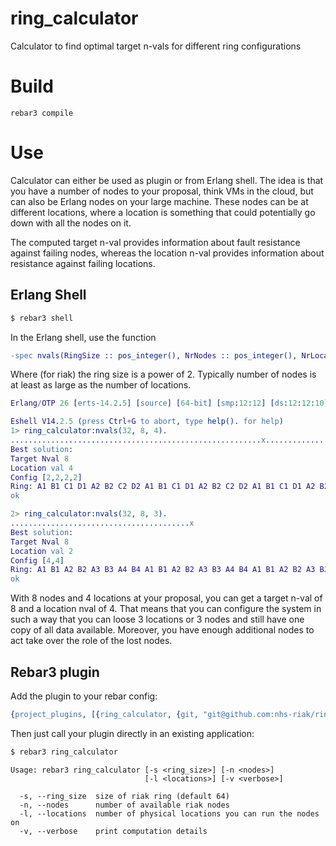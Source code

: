 # ring_calculator

Calculator to find optimal target n-vals for different ring configurations

# Build

```
rebar3 compile
```

# Use

Calculator can either be used as plugin or from Erlang shell.
The idea is that you have a number of nodes to your proposal, think VMs in the cloud, but can also be Erlang nodes on your large machine.
These nodes can be at different locations, where a location is something that could potentially go down with all the nodes on it.

The computed target n-val provides information about fault resistance against failing nodes,
whereas the location n-val provides information about resistance against failing locations.


## Erlang Shell

```bash
$ rebar3 shell
```

In the Erlang shell, use the function
```erlang
-spec nvals(RingSize :: pos_integer(), NrNodes :: pos_integer(), NrLocations :: pos_integer()) -> ok.
```
Where (for riak) the ring size is a power of 2. Typically number of nodes is at least as large as the number of locations.

```erlang
Erlang/OTP 26 [erts-14.2.5] [source] [64-bit] [smp:12:12] [ds:12:12:10] [async-threads:1] [jit]

Eshell V14.2.5 (press Ctrl+G to abort, type help(). for help)
1> ring_calculator:nvals(32, 8, 4).
........................................................x................
Best solution:
Target Nval 8
Location val 4
Config [2,2,2,2]
Ring: A1 B1 C1 D1 A2 B2 C2 D2 A1 B1 C1 D1 A2 B2 C2 D2 A1 B1 C1 D1 A2 B2 C2 D2 A1 B1 C1 D1 A2 B2 C2 D2 (0 violations)
ok

2> ring_calculator:nvals(32, 8, 3).
........................................x
Best solution:
Target Nval 8
Location val 2
Config [4,4]
Ring: A1 B1 A2 B2 A3 B3 A4 B4 A1 B1 A2 B2 A3 B3 A4 B4 A1 B1 A2 B2 A3 B3 A4 B4 A1 B1 A2 B2 A3 B3 A4 B4 (0 violations)
ok
```

With 8 nodes and 4 locations at your proposal, you can get a target n-val of 8 and a location nval of 4.
That means that you can configure the system in such a way that you can loose 3 locations or 3 nodes and
still have one copy of all data available. Moreover, you have enough additional nodes to act take over the role of the lost nodes.

## Rebar3 plugin

Add the plugin to your rebar config:

```erlang
{project_plugins, [{ring_calculator, {git, "git@github.com:nhs-riak/ring_calculator.git", {branch, "main"}}}]}
```

Then just call your plugin directly in an existing application:

```bash
$ rebar3 ring_calculator
```

```
Usage: rebar3 ring_calculator [-s <ring_size>] [-n <nodes>]
                              [-l <locations>] [-v <verbose>]

  -s, --ring_size  size of riak ring (default 64)
  -n, --nodes      number of available riak nodes
  -l, --locations  number of physical locations you can run the nodes on
  -v, --verbose    print computation details
```

